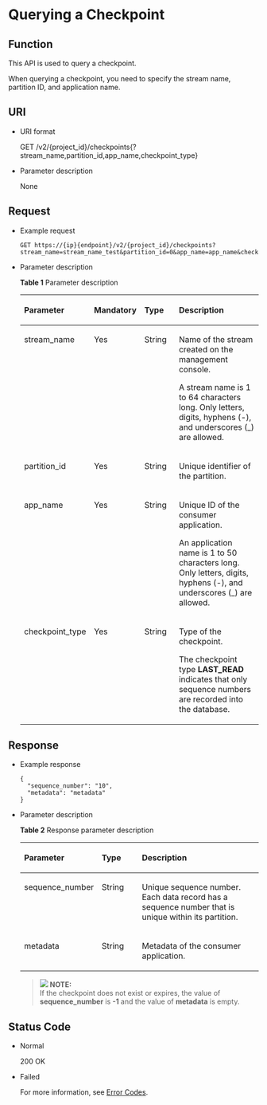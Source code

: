 # Querying a Checkpoint<a name="dis_02_0404"></a>

## Function<a name="section16103126193046"></a>

This API is used to query a checkpoint.

When querying a checkpoint, you need to specify the stream name, partition ID, and application name.

## URI<a name="section62236792193046"></a>

-   URI format

    GET /v2/\{project\_id\}/checkpoints\{?stream\_name,partition\_id,app\_name,checkpoint\_type\}

-   Parameter description

    None


## Request<a name="section50632090193046"></a>

-   Example request

    ```
    GET https://{ip}{endpoint}/v2/{project_id}/checkpoints?stream_name=stream_name_test&partition_id=0&app_name=app_name&checkpoint_type=LAST_READ
    ```

-   Parameter description

    **Table  1**  Parameter description

    <a name="table65625189193046"></a>
    <table><thead align="left"><tr id="row54859673193046"><th class="cellrowborder" valign="top" width="21.42785721427857%" id="mcps1.2.5.1.1"><p id="p14448509193046"><a name="p14448509193046"></a><a name="p14448509193046"></a>Parameter</p>
    </th>
    <th class="cellrowborder" valign="top" width="15.308469153084694%" id="mcps1.2.5.1.2"><p id="p29478574193046"><a name="p29478574193046"></a><a name="p29478574193046"></a>Mandatory</p>
    </th>
    <th class="cellrowborder" valign="top" width="16.328367163283673%" id="mcps1.2.5.1.3"><p id="p38954259193046"><a name="p38954259193046"></a><a name="p38954259193046"></a>Type</p>
    </th>
    <th class="cellrowborder" valign="top" width="46.93530646935306%" id="mcps1.2.5.1.4"><p id="p1178388193046"><a name="p1178388193046"></a><a name="p1178388193046"></a>Description</p>
    </th>
    </tr>
    </thead>
    <tbody><tr id="row28340635193046"><td class="cellrowborder" valign="top" width="21.42785721427857%" headers="mcps1.2.5.1.1 "><p id="p13890061193046"><a name="p13890061193046"></a><a name="p13890061193046"></a>stream_name</p>
    </td>
    <td class="cellrowborder" valign="top" width="15.308469153084694%" headers="mcps1.2.5.1.2 "><p id="p51353172193046"><a name="p51353172193046"></a><a name="p51353172193046"></a>Yes</p>
    </td>
    <td class="cellrowborder" valign="top" width="16.328367163283673%" headers="mcps1.2.5.1.3 "><p id="p65966296193046"><a name="p65966296193046"></a><a name="p65966296193046"></a>String</p>
    </td>
    <td class="cellrowborder" valign="top" width="46.93530646935306%" headers="mcps1.2.5.1.4 "><p id="p41669760193046"><a name="p41669760193046"></a><a name="p41669760193046"></a>Name of the stream created on the management console.</p>
    <p id="p39483525193046"><a name="p39483525193046"></a><a name="p39483525193046"></a>A stream name is 1 to 64 characters long. Only letters, digits, hyphens (-), and underscores (_) are allowed.</p>
    </td>
    </tr>
    <tr id="row19807413193046"><td class="cellrowborder" valign="top" width="21.42785721427857%" headers="mcps1.2.5.1.1 "><p id="p60896606193046"><a name="p60896606193046"></a><a name="p60896606193046"></a>partition_id</p>
    </td>
    <td class="cellrowborder" valign="top" width="15.308469153084694%" headers="mcps1.2.5.1.2 "><p id="p33678052193046"><a name="p33678052193046"></a><a name="p33678052193046"></a>Yes</p>
    </td>
    <td class="cellrowborder" valign="top" width="16.328367163283673%" headers="mcps1.2.5.1.3 "><p id="p43567662193046"><a name="p43567662193046"></a><a name="p43567662193046"></a>String</p>
    </td>
    <td class="cellrowborder" valign="top" width="46.93530646935306%" headers="mcps1.2.5.1.4 "><p id="p39319716193046"><a name="p39319716193046"></a><a name="p39319716193046"></a>Unique identifier of the partition.</p>
    </td>
    </tr>
    <tr id="row18333132193046"><td class="cellrowborder" valign="top" width="21.42785721427857%" headers="mcps1.2.5.1.1 "><p id="p8588720193046"><a name="p8588720193046"></a><a name="p8588720193046"></a>app_name</p>
    </td>
    <td class="cellrowborder" valign="top" width="15.308469153084694%" headers="mcps1.2.5.1.2 "><p id="p24597749193046"><a name="p24597749193046"></a><a name="p24597749193046"></a>Yes</p>
    </td>
    <td class="cellrowborder" valign="top" width="16.328367163283673%" headers="mcps1.2.5.1.3 "><p id="p46260675193046"><a name="p46260675193046"></a><a name="p46260675193046"></a>String</p>
    </td>
    <td class="cellrowborder" valign="top" width="46.93530646935306%" headers="mcps1.2.5.1.4 "><p id="p56127169193046"><a name="p56127169193046"></a><a name="p56127169193046"></a>Unique ID of the consumer application.</p>
    <p id="p667293095437"><a name="p667293095437"></a><a name="p667293095437"></a>An application name is 1 to 50 characters long. Only letters, digits, hyphens (-), and underscores (_) are allowed.</p>
    </td>
    </tr>
    <tr id="row35382473193046"><td class="cellrowborder" valign="top" width="21.42785721427857%" headers="mcps1.2.5.1.1 "><p id="p47408083193046"><a name="p47408083193046"></a><a name="p47408083193046"></a>checkpoint_type</p>
    </td>
    <td class="cellrowborder" valign="top" width="15.308469153084694%" headers="mcps1.2.5.1.2 "><p id="p14849505193046"><a name="p14849505193046"></a><a name="p14849505193046"></a>Yes</p>
    </td>
    <td class="cellrowborder" valign="top" width="16.328367163283673%" headers="mcps1.2.5.1.3 "><p id="p61959260193046"><a name="p61959260193046"></a><a name="p61959260193046"></a>String</p>
    </td>
    <td class="cellrowborder" valign="top" width="46.93530646935306%" headers="mcps1.2.5.1.4 "><p id="p52644139193046"><a name="p52644139193046"></a><a name="p52644139193046"></a>Type of the checkpoint.</p>
    <p id="p4035206193046"><a name="p4035206193046"></a><a name="p4035206193046"></a>The checkpoint type <strong id="b2989063392321"><a name="b2989063392321"></a><a name="b2989063392321"></a>LAST_READ</strong> indicates that only sequence numbers are recorded into the database.</p>
    </td>
    </tr>
    </tbody>
    </table>


## Response<a name="section36316855193046"></a>

-   Example response

    ```
    { 
      "sequence_number": "10",
      "metadata": "metadata"  
    }
    ```

-   Parameter description

    **Table  2**  Response parameter description

    <a name="table2674146193046"></a>
    <table><thead align="left"><tr id="row14919547193046"><th class="cellrowborder" valign="top" width="22.220000000000002%" id="mcps1.2.4.1.1"><p id="p523784193046"><a name="p523784193046"></a><a name="p523784193046"></a>Parameter</p>
    </th>
    <th class="cellrowborder" valign="top" width="18.18%" id="mcps1.2.4.1.2"><p id="p42426525193046"><a name="p42426525193046"></a><a name="p42426525193046"></a>Type</p>
    </th>
    <th class="cellrowborder" valign="top" width="59.599999999999994%" id="mcps1.2.4.1.3"><p id="p13996515193046"><a name="p13996515193046"></a><a name="p13996515193046"></a>Description</p>
    </th>
    </tr>
    </thead>
    <tbody><tr id="row59975937193046"><td class="cellrowborder" valign="top" width="22.220000000000002%" headers="mcps1.2.4.1.1 "><p id="p26212768193046"><a name="p26212768193046"></a><a name="p26212768193046"></a>sequence_number</p>
    </td>
    <td class="cellrowborder" valign="top" width="18.18%" headers="mcps1.2.4.1.2 "><p id="p42859496193046"><a name="p42859496193046"></a><a name="p42859496193046"></a>String</p>
    </td>
    <td class="cellrowborder" valign="top" width="59.599999999999994%" headers="mcps1.2.4.1.3 "><p id="p49067136193046"><a name="p49067136193046"></a><a name="p49067136193046"></a>Unique sequence number. Each data record has a sequence number that is unique within its partition. </p>
    </td>
    </tr>
    <tr id="row38951041193046"><td class="cellrowborder" valign="top" width="22.220000000000002%" headers="mcps1.2.4.1.1 "><p id="p917781193046"><a name="p917781193046"></a><a name="p917781193046"></a>metadata</p>
    </td>
    <td class="cellrowborder" valign="top" width="18.18%" headers="mcps1.2.4.1.2 "><p id="p7231437193046"><a name="p7231437193046"></a><a name="p7231437193046"></a>String</p>
    </td>
    <td class="cellrowborder" valign="top" width="59.599999999999994%" headers="mcps1.2.4.1.3 "><p id="p48875538193046"><a name="p48875538193046"></a><a name="p48875538193046"></a>Metadata of the consumer application.</p>
    </td>
    </tr>
    </tbody>
    </table>

    >![](/images/icon-note.gif) **NOTE:**   
    >If the checkpoint does not exist or expires, the value of  **sequence\_number**  is  **-1**  and the value of  **metadata**  is empty.  


## Status Code<a name="section37226660193046"></a>

-   Normal

    200 OK

-   Failed

    For more information, see  [Error Codes](error-codes.md).


